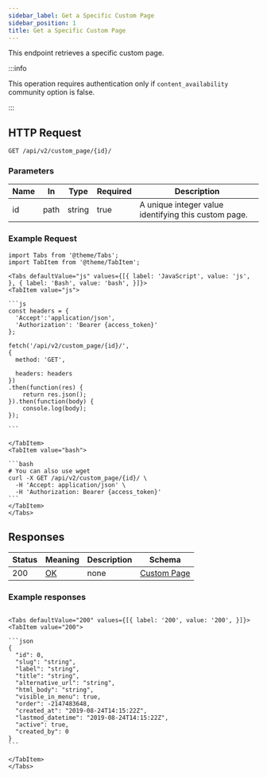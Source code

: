```yaml
---
sidebar_label: Get a Specific Custom Page
sidebar_position: 1
title: Get a Specific Custom Page
---
```


This endpoint retrieves a specific custom page.

:::info

This operation requires authentication only if `content_availability` community option is false.

:::


## HTTP Request

`GET /api/v2/custom_page/{id}/`

### Parameters

|Name|In|Type|Required|Description|
|---|---|---|---|---|
|id|path|string|true|A unique integer value identifying this custom page.|

### Example Request

````mdx-code-block
import Tabs from '@theme/Tabs';
import TabItem from '@theme/TabItem';

<Tabs defaultValue="js" values={[{ label: 'JavaScript', value: 'js', }, { label: 'Bash', value: 'bash', }]}>
<TabItem value="js">

```js
const headers = {
  'Accept':'application/json',
  'Authorization': 'Bearer {access_token}'
};

fetch('/api/v2/custom_page/{id}/',
{
  method: 'GET',

  headers: headers
})
.then(function(res) {
    return res.json();
}).then(function(body) {
    console.log(body);
});

```

</TabItem>
<TabItem value="bash">

```bash
# You can also use wget
curl -X GET /api/v2/custom_page/{id}/ \
  -H 'Accept: application/json' \
  -H 'Authorization: Bearer {access_token}'
```
</TabItem>
</Tabs>
````

## Responses
|Status|Meaning|Description|Schema|
|---|---|---|---|
|200|[OK](https://tools.ietf.org/html/rfc7231#section-6.3.1)|none|[Custom Page](/docs/apireference/v2/schemas/custom_page)|

### Example responses


````mdx-code-block

<Tabs defaultValue="200" values={[{ label: '200', value: '200', }]}>
<TabItem value="200">

```json
{
  "id": 0,
  "slug": "string",
  "label": "string",
  "title": "string",
  "alternative_url": "string",
  "html_body": "string",
  "visible_in_menu": true,
  "order": -2147483648,
  "created_at": "2019-08-24T14:15:22Z",
  "lastmod_datetime": "2019-08-24T14:15:22Z",
  "active": true,
  "created_by": 0
}    
```

</TabItem>
</Tabs>
````




